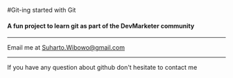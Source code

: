 #Git-ing started with Git

#### A fun project to learn git as part of the **DevMarketer** community

---

Email me at [Suharto.Wibowo@gmail.com](Mailto:Suharto.Wibowo@gmail.com)

---

If you have any question about github don't hesitate to contact me


